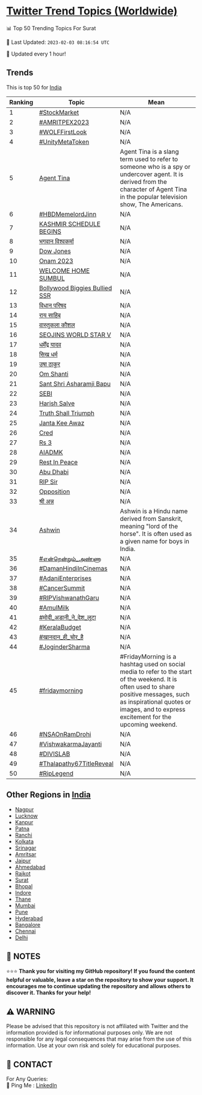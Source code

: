 [Twitter Trend Topics (Worldwide)](https://github.com/ErcinDedeoglu/Twitter-Trend-Topics)
==========


📊 Top 50 Trending Topics For Surat

📆 Last Updated: `2023-02-03 08:16:54 UTC`

🔧 Updated every 1 hour!


## Trends

This is top 50 for [India](</India>)

| Ranking | Topic | Mean |
| ------- | ------------ | ------------ |
| 1 | [#StockMarket](http://twitter.com/search?q=%23StockMarket) | N/A |
| 2 | [#AMRITPEX2023](http://twitter.com/search?q=%23AMRITPEX2023) | N/A |
| 3 | [#WOLFFirstLook](http://twitter.com/search?q=%23WOLFFirstLook) | N/A |
| 4 | [#UnityMetaToken](http://twitter.com/search?q=%23UnityMetaToken) | N/A |
| 5 | [Agent Tina](http://twitter.com/search?q=Agent+Tina) | Agent Tina is a slang term used to refer to someone who is a spy or undercover agent. It is derived from the character of Agent Tina in the popular television show, The Americans. |
| 6 | [#HBDMemelordJinn](http://twitter.com/search?q=%23HBDMemelordJinn) | N/A |
| 7 | [KASHMIR SCHEDULE BEGINS](http://twitter.com/search?q=KASHMIR+SCHEDULE+BEGINS) | N/A |
| 8 | [भगवान विश्वकर्मा](http://twitter.com/search?q=%e0%a4%ad%e0%a4%97%e0%a4%b5%e0%a4%be%e0%a4%a8+%e0%a4%b5%e0%a4%bf%e0%a4%b6%e0%a5%8d%e0%a4%b5%e0%a4%95%e0%a4%b0%e0%a5%8d%e0%a4%ae%e0%a4%be) | N/A |
| 9 | [Dow Jones](http://twitter.com/search?q=Dow+Jones) | N/A |
| 10 | [Onam 2023](http://twitter.com/search?q=Onam+2023) | N/A |
| 11 | [WELCOME HOME SUMBUL](http://twitter.com/search?q=WELCOME+HOME+SUMBUL) | N/A |
| 12 | [Bollywood Biggies Bullied SSR](http://twitter.com/search?q=Bollywood+Biggies+Bullied+SSR) | N/A |
| 13 | [विधान परिषद](http://twitter.com/search?q=%e0%a4%b5%e0%a4%bf%e0%a4%a7%e0%a4%be%e0%a4%a8+%e0%a4%aa%e0%a4%b0%e0%a4%bf%e0%a4%b7%e0%a4%a6) | N/A |
| 14 | [राय साहिब](http://twitter.com/search?q=%e0%a4%b0%e0%a4%be%e0%a4%af+%e0%a4%b8%e0%a4%be%e0%a4%b9%e0%a4%bf%e0%a4%ac) | N/A |
| 15 | [वास्तुकला कौशल](http://twitter.com/search?q=%e0%a4%b5%e0%a4%be%e0%a4%b8%e0%a5%8d%e0%a4%a4%e0%a5%81%e0%a4%95%e0%a4%b2%e0%a4%be+%e0%a4%95%e0%a5%8c%e0%a4%b6%e0%a4%b2) | N/A |
| 16 | [SEOJINS WORLD STAR V](http://twitter.com/search?q=SEOJINS+WORLD+STAR+V) | N/A |
| 17 | [धर्मेंद्र यादव](http://twitter.com/search?q=%e0%a4%a7%e0%a4%b0%e0%a5%8d%e0%a4%ae%e0%a5%87%e0%a4%82%e0%a4%a6%e0%a5%8d%e0%a4%b0+%e0%a4%af%e0%a4%be%e0%a4%a6%e0%a4%b5) | N/A |
| 18 | [सिख धर्म](http://twitter.com/search?q=%e0%a4%b8%e0%a4%bf%e0%a4%96+%e0%a4%a7%e0%a4%b0%e0%a5%8d%e0%a4%ae) | N/A |
| 19 | [उषा ठाकुर](http://twitter.com/search?q=%e0%a4%89%e0%a4%b7%e0%a4%be+%e0%a4%a0%e0%a4%be%e0%a4%95%e0%a5%81%e0%a4%b0) | N/A |
| 20 | [Om Shanti](http://twitter.com/search?q=Om+Shanti) | N/A |
| 21 | [Sant Shri Asharamji Bapu](http://twitter.com/search?q=Sant+Shri+Asharamji+Bapu) | N/A |
| 22 | [SEBI](http://twitter.com/search?q=SEBI) | N/A |
| 23 | [Harish Salve](http://twitter.com/search?q=Harish+Salve) | N/A |
| 24 | [Truth Shall Triumph](http://twitter.com/search?q=Truth+Shall+Triumph) | N/A |
| 25 | [Janta Kee Awaz](http://twitter.com/search?q=Janta+Kee+Awaz) | N/A |
| 26 | [Cred](http://twitter.com/search?q=Cred) | N/A |
| 27 | [Rs 3](http://twitter.com/search?q=Rs+3) | N/A |
| 28 | [AIADMK](http://twitter.com/search?q=AIADMK) | N/A |
| 29 | [Rest In Peace](http://twitter.com/search?q=Rest+In+Peace) | N/A |
| 30 | [Abu Dhabi](http://twitter.com/search?q=Abu+Dhabi) | N/A |
| 31 | [RIP Sir](http://twitter.com/search?q=RIP+Sir) | N/A |
| 32 | [Opposition](http://twitter.com/search?q=Opposition) | N/A |
| 33 | [श्री अन्न](http://twitter.com/search?q=%e0%a4%b6%e0%a5%8d%e0%a4%b0%e0%a5%80+%e0%a4%85%e0%a4%a8%e0%a5%8d%e0%a4%a8) | N/A |
| 34 | [Ashwin](http://twitter.com/search?q=Ashwin) | Ashwin is a Hindu name derived from Sanskrit, meaning "lord of the horse". It is often used as a given name for boys in India. |
| 35 | [#என்றென்றும்_அண்ணா](http://twitter.com/search?q=%23%e0%ae%8e%e0%ae%a9%e0%af%8d%e0%ae%b1%e0%af%86%e0%ae%a9%e0%af%8d%e0%ae%b1%e0%af%81%e0%ae%ae%e0%af%8d_%e0%ae%85%e0%ae%a3%e0%af%8d%e0%ae%a3%e0%ae%be) | N/A |
| 36 | [#DamanHindiInCinemas](http://twitter.com/search?q=%23DamanHindiInCinemas) | N/A |
| 37 | [#AdaniEnterprises](http://twitter.com/search?q=%23AdaniEnterprises) | N/A |
| 38 | [#CancerSummit](http://twitter.com/search?q=%23CancerSummit) | N/A |
| 39 | [#RIPVishwanathGaru](http://twitter.com/search?q=%23RIPVishwanathGaru) | N/A |
| 40 | [#AmulMilk](http://twitter.com/search?q=%23AmulMilk) | N/A |
| 41 | [#मोदी_अडानी_ने_देश_लूटा](http://twitter.com/search?q=%23%e0%a4%ae%e0%a5%8b%e0%a4%a6%e0%a5%80_%e0%a4%85%e0%a4%a1%e0%a4%be%e0%a4%a8%e0%a5%80_%e0%a4%a8%e0%a5%87_%e0%a4%a6%e0%a5%87%e0%a4%b6_%e0%a4%b2%e0%a5%82%e0%a4%9f%e0%a4%be) | N/A |
| 42 | [#KeralaBudget](http://twitter.com/search?q=%23KeralaBudget) | N/A |
| 43 | [#खानदान_ही_चोर_है](http://twitter.com/search?q=%23%e0%a4%96%e0%a4%be%e0%a4%a8%e0%a4%a6%e0%a4%be%e0%a4%a8_%e0%a4%b9%e0%a5%80_%e0%a4%9a%e0%a5%8b%e0%a4%b0_%e0%a4%b9%e0%a5%88) | N/A |
| 44 | [#JoginderSharma](http://twitter.com/search?q=%23JoginderSharma) | N/A |
| 45 | [#fridaymorning](http://twitter.com/search?q=%23fridaymorning) | #FridayMorning is a hashtag used on social media to refer to the start of the weekend. It is often used to share positive messages, such as inspirational quotes or images, and to express excitement for the upcoming weekend. |
| 46 | [#NSAOnRamDrohi](http://twitter.com/search?q=%23NSAOnRamDrohi) | N/A |
| 47 | [#VishwakarmaJayanti](http://twitter.com/search?q=%23VishwakarmaJayanti) | N/A |
| 48 | [#DIVISLAB](http://twitter.com/search?q=%23DIVISLAB) | N/A |
| 49 | [#Thalapathy67TitleReveal](http://twitter.com/search?q=%23Thalapathy67TitleReveal) | N/A |
| 50 | [#RipLegend](http://twitter.com/search?q=%23RipLegend) | N/A |



## Other Regions in [India](</India>)

* [Nagpur](</India/Nagpur.md>)
* [Lucknow](</India/Lucknow.md>)
* [Kanpur](</India/Kanpur.md>)
* [Patna](</India/Patna.md>)
* [Ranchi](</India/Ranchi.md>)
* [Kolkata](</India/Kolkata.md>)
* [Srinagar](</India/Srinagar.md>)
* [Amritsar](</India/Amritsar.md>)
* [Jaipur](</India/Jaipur.md>)
* [Ahmedabad](</India/Ahmedabad.md>)
* [Rajkot](</India/Rajkot.md>)
* [Surat](</India/Surat.md>)
* [Bhopal](</India/Bhopal.md>)
* [Indore](</India/Indore.md>)
* [Thane](</India/Thane.md>)
* [Mumbai](</India/Mumbai.md>)
* [Pune](</India/Pune.md>)
* [Hyderabad](</India/Hyderabad.md>)
* [Bangalore](</India/Bangalore.md>)
* [Chennai](</India/Chennai.md>)
* [Delhi](</India/Delhi.md>)



## 📝 NOTES

⭐⭐⭐ **Thank you for visiting my GitHub repository! If you found the content helpful or valuable, leave a star on the repository to show your support. It encourages me to continue updating the repository and allows others to discover it. Thanks for your help!**


## ⚠️ WARNING

Please be advised that this repository is not affiliated with Twitter and the information provided is for informational purposes only. We are not responsible for any legal consequences that may arise from the use of this information. Use at your own risk and solely for educational purposes.


## 📨 CONTACT

 For Any Queries:  
            🏓 Ping Me : [LinkedIn](https://www.linkedin.com/in/ercindedeoglu/)
